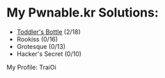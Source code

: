 # My Pwnable.kr Solutions:

 * [Toddler's Bottle](https://github.com/TraiOi/Pwnable.kr_Solutions/blob/master/ToddlersBottle/README.md) (2/18)
 * Rookiss (0/16)
 * Grotesque (0/13)
 * Hacker's Secret (0/10)

My Profile: TraiOi
